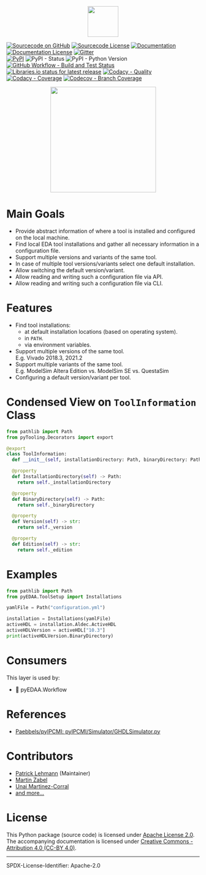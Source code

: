 <p align="center">
  <a title="edaa-org.github.io/pyEDAA.ToolSetup" href="https://edaa-org.github.io/pyEDAA.ToolSetup"><img height="80px" src="doc/_static/logo.svg"/></a>
</p>

[![Sourcecode on GitHub](https://img.shields.io/badge/pyEDAA-ToolSetup-ffca28.svg?longCache=true&style=flat-square&logo=github&longCache=true&logo=GitHub&labelColor=ff8f00)](https://GitHub.com/edaa-org/pyEDAA.ToolSetup)
[![Sourcecode License](https://img.shields.io/pypi/l/pyEDAA.ToolSetup?longCache=true&style=flat-square&logo=Apache&label=code)](LICENSE.md)
[![Documentation](https://img.shields.io/website?longCache=true&style=flat-square&label=edaa-org.github.io%2FpyEDAA.ToolSetup&logo=GitHub&logoColor=fff&up_color=blueviolet&up_message=Read%20now%20%E2%9E%9A&url=https%3A%2F%2Fedaa-org.github.io%2FpyEDAA.ToolSetup%2Findex.html)](https://edaa-org.github.io/pyEDAA.ToolSetup/)
[![Documentation License](https://img.shields.io/badge/doc-CC--BY%204.0-green?longCache=true&style=flat-square&logo=CreativeCommons&logoColor=fff)](LICENSE.md)
[![Gitter](https://img.shields.io/badge/chat-on%20gitter-4db797.svg?longCache=true&style=flat-square&logo=gitter&logoColor=e8ecef)](https://gitter.im/hdl/community)  
[![PyPI](https://img.shields.io/pypi/v/pyEDAA.ToolSetup?longCache=true&style=flat-square&logo=PyPI&logoColor=FBE072)](https://pypi.org/project/pyEDAA.ToolSetup/)
![PyPI - Status](https://img.shields.io/pypi/status/pyEDAA.ToolSetup?longCache=true&style=flat-square&logo=PyPI&logoColor=FBE072)
![PyPI - Python Version](https://img.shields.io/pypi/pyversions/pyEDAA.ToolSetup?longCache=true&style=flat-square&logo=PyPI&logoColor=FBE072)  
[![GitHub Workflow - Build and Test Status](https://img.shields.io/github/actions/workflow/status/edaa-org/pyEDAA.ToolSetup/Pipeline.yml?longCache=true&style=flat-square&label=Build%20and%20test&logo=GitHub%20Actions&logoColor=FFFFFF)](https://GitHub.com/edaa-org/pyEDAA.ToolSetup/actions/workflows/Pipeline.yml)
[![Libraries.io status for latest release](https://img.shields.io/librariesio/release/pypi/pyEDAA.ToolSetup?longCache=true&style=flat-square&logo=Libraries.io&logoColor=fff)](https://libraries.io/github/edaa-org/pyEDAA.ToolSetup)
[![Codacy - Quality](https://img.shields.io/codacy/grade/2245747238a94667b25f75970b86a333?longCache=true&style=flat-square&logo=Codacy)](https://www.codacy.com/gh/edaa-org/pyEDAA.ToolSetup)
[![Codacy - Coverage](https://img.shields.io/codacy/coverage/2245747238a94667b25f75970b86a333?longCache=true&style=flat-square&logo=Codacy)](https://www.codacy.com/gh/edaa-org/pyEDAA.ToolSetup)
[![Codecov - Branch Coverage](https://img.shields.io/codecov/c/github/edaa-org/pyEDAA.ToolSetup?longCache=true&style=flat-square&logo=Codecov)](https://codecov.io/gh/edaa-org/pyEDAA.ToolSetup)

<!--
[![Dependent repos (via libraries.io)](https://img.shields.io/librariesio/dependent-repos/pypi/pyEDAA.ToolSetup?longCache=true&style=flat-square&logo=GitHub)](https://github.com/edaa-org/pyEDAA.ToolSetup/network/dependents)
[![Requires.io](https://img.shields.io/requires/github/edaa-org/pyEDAA.ToolSetup?longCache=true&style=flat-square)](https://requires.io/github/edaa-org/pyEDAA.ToolSetup/requirements/?branch=main)
[![Libraries.io SourceRank](https://img.shields.io/librariesio/sourcerank/pypi/pyEDAA.ToolSetup)](https://libraries.io/github/edaa-org/pyEDAA.ToolSetup/sourcerank)  
-->


<p align="center">
  <a title="edaa-org.github.io/pyEDAA.ToolSetup" href="https://edaa-org.github.io/pyEDAA.ToolSetup"><img height="275px" src="doc/_static/work-in-progress.png"/></a>
</p>


# Main Goals

* Provide abstract information of where a tool is installed and configured on the local machine.
* Find local EDA tool installations and gather all necessary information in a configuration file.
* Support multiple versions and variants of the same tool.
* In case of multiple tool versions/variants select one default installation.
* Allow switching the default version/variant.
* Allow reading and writing such a configuration file via API.
* Allow reading and writing such a configuration file via CLI.


# Features

* Find tool installations:
  * at default installation locations (based on operating system).
  * in `PATH`.
  * via environment variables.
* Support multiple versions of the same tool.  
  E.g. Vivado 2018.3, 2021.2
* Support multiple variants of the same tool.  
  E.g. ModelSim Altera Edition vs. ModelSim SE vs. QuestaSim
* Configuring a default version/variant per tool.


# Condensed View on `ToolInformation` Class

```python
from pathlib import Path
from pyTooling.Decorators import export

@export
class ToolInformation:
  def __init__(self, installationDirectory: Path, binaryDirectory: Path, version: str = None, edition: str = None): ...

  @property
  def InstallationDirectory(self) -> Path:
    return self._installationDirectory

  @property
  def BinaryDirectory(self) -> Path:
    return self._binaryDirectory

  @property
  def Version(self) -> str:
    return self._version

  @property
  def Edition(self) -> str:
    return self._edition
```


# Examples

```python
from pathlib import Path
from pyEDAA.ToolSetup import Installations

yamlFile = Path("configuration.yml")

installation = Installations(yamlFile)
activeHDL = installation.Aldec.ActiveHDL
activeHDLVersion = activeHDL["10.3"]
print(activeHDLVersion.BinaryDirectory)
```

# Consumers

This layer is used by:

* 🚧 pyEDAA.Workflow


# References

* [Paebbels/pyIPCMI: pyIPCMI/Simulator/GHDLSimulator.py](https://github.com/Paebbels/pyIPCMI/blob/0f91e26f989ca025c9380ff808d1e532614b9593/pyIPCMI/ToolChain/GHDL.py#L70)

# Contributors

* [Patrick Lehmann](https://github.com/Paebbels) (Maintainer)
* [Martin Zabel](https://github.com/mzabeltud)
* [Unai Martinez-Corral](https://github.com/umarcor)
* [and more...](https://github.com/edaa-org/pyEDAA.ToolSetup/graphs/contributors)


# License

This Python package (source code) is licensed under [Apache License 2.0](LICENSE.md).  
The accompanying documentation is licensed under [Creative Commons - Attribution 4.0 (CC-BY 4.0)](doc/Doc-License.rst).

---
SPDX-License-Identifier: Apache-2.0
